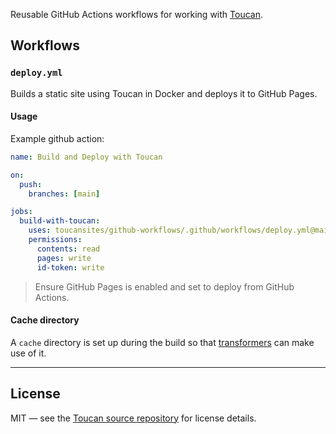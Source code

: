 Reusable GitHub Actions workflows for working with [Toucan](https://github.com/toucansites/toucan).

## Workflows

### `deploy.yml`

Builds a static site using Toucan in Docker and deploys it to GitHub Pages.

#### Usage

Example github action:

```yaml
name: Build and Deploy with Toucan

on:
  push:
    branches: [main]

jobs:
  build-with-toucan:
    uses: toucansites/github-workflows/.github/workflows/deploy.yml@main
    permissions:
      contents: read
      pages: write
      id-token: write
```

> Ensure GitHub Pages is enabled and set to deploy from GitHub Actions.

#### Cache directory

A `cache` directory is set up during the build so that [transformers](https://toucansites.com/docs/rendering/transformers/) can make use of it.

---

## License

MIT — see the [Toucan source repository](https://github.com/toucansites/toucan) for license details.
